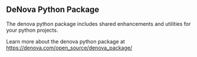 

DeNova Python Package
---------------------

The denova python package includes shared enhancements and
utilities for your python projects.


Learn more about the denova python package at https://denova.com/open_source/denova_package/

